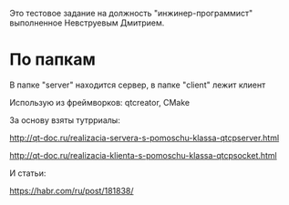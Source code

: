 Это тестовое задание на должность "инжинер-программист" выполненное Невструевым Дмитрием.

# По папкам
В папке "server" находится сервер, в папке "client" лежит клиент

Использую из фреймворков: qtcreator, CMake

За основу взяты тутрриалы:

http://qt-doc.ru/realizacia-servera-s-pomoschu-klassa-qtcpserver.html

http://qt-doc.ru/realizacia-klienta-s-pomoschu-klassa-qtcpsocket.html

И статьи:

https://habr.com/ru/post/181838/
